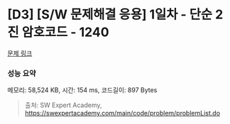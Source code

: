 # [D3] [S/W 문제해결 응용] 1일차 - 단순 2진 암호코드 - 1240 

[문제 링크](https://swexpertacademy.com/main/code/problem/problemDetail.do?contestProbId=AV15FZuqAL4CFAYD) 

### 성능 요약

메모리: 58,524 KB, 시간: 154 ms, 코드길이: 897 Bytes



> 출처: SW Expert Academy, https://swexpertacademy.com/main/code/problem/problemList.do